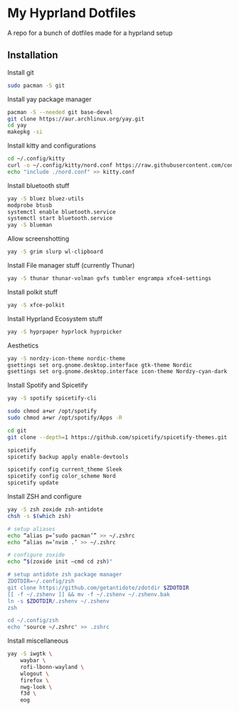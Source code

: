 # My Hyprland Dotfiles

A repo for a bunch of dotfiles made for a hyprland setup

## Installation
Install git
```bash
sudo pacman -S git
```

Install yay package manager
```bash
pacman -S --needed git base-devel
git clone https://aur.archlinux.org/yay.git
cd yay
makepkg -si
```

Install kitty and configurations
```bash
cd ~/.config/kitty
curl -o ~/.config/kitty/nord.conf https://raw.githubusercontent.com/connorholyday/nord-kitty/master/nord.conf
echo "include ./nord.conf" >> kitty.conf
```

Install bluetooth stuff
```bash
yay -S bluez bluez-utils
modprobe btusb
systemctl enable bluetooth.service
systemctl start bluetooth.service
yay -S blueman
```

Allow screenshotting
```bash
yay -S grim slurp wl-clipboard
```

Install File manager stuff (currently Thunar)
```bash
yay -S thunar thunar-volman gvfs tumbler engrampa xfce4-settings
```

Install polkit stuff
```bash
yay -S xfce-polkit
```

Install Hyprland Ecosystem stuff
```bash
yay -S hyprpaper hyprlock hyprpicker
```

Aesthetics
```bash
yay -S nordzy-icon-theme nordic-theme
gsettings set org.gnome.desktop.interface gtk-theme Nordic
gsettings set org.gnome.desktop.interface icon-theme Nordzy-cyan-dark
```

Install Spotify and Spicetify
```bash
yay -S spotify spicetify-cli

sudo chmod a+wr /opt/spotify
sudo chmod a+wr /opt/spotify/Apps -R

cd git
git clone --depth=1 https://github.com/spicetify/spicetify-themes.git

spicetify
spicetify backup apply enable-devtools

spicetify config current_theme Sleek
spicetify config color_scheme Nord
spicetify update
```

Install ZSH and configure
```bash
yay -S zsh zoxide zsh-antidote
chsh -s $(which zsh)

# setup aliases
echo “alias p=’sudo pacman’” >> ~/.zshrc
echo “alias n=’nvim .’ >> ~/.zshrc

# configure zoxide
echo “$(zoxide init –cmd cd zsh)"

# setup antidote zsh package manager
ZDOTDIR=~/.config/zsh
git clone https://github.com/getantidote/zdotdir $ZDOTDIR
[[ -f ~/.zshenv ]] && mv -f ~/.zshenv ~/.zshenv.bak
ln -s $ZDOTDIR/.zshenv ~/.zshenv
zsh

cd ~/.config/zsh
echo "source ~/.zshrc" >> .zshrc
```

Install miscellaneous
```bash
yay -S iwgtk \
    waybar \
    rofi-lbonn-wayland \
    wlogout \
    firefox \
    nwg-look \
    f3d \
    eog
```
